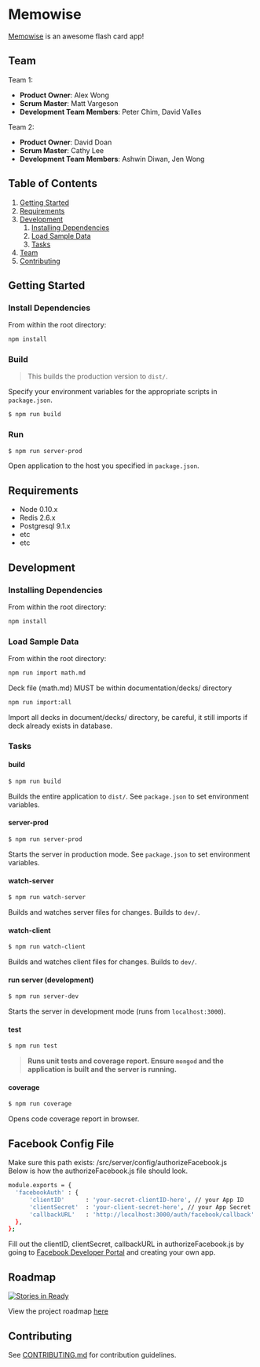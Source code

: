 # Memowise 

[Memowise](http://memowise.xyz/) is an awesome flash card app!

## Team
Team 1:
- __Product Owner__: Alex Wong
- __Scrum Master__: Matt Vargeson
- __Development Team Members__: Peter Chim, David Valles
 
Team 2:
- __Product Owner__: David Doan
- __Scrum Master__: Cathy Lee
- __Development Team Members__: Ashwin Diwan, Jen Wong

## Table of Contents

1. [Getting Started](#Usage)
1. [Requirements](#requirements)
1. [Development](#development)
    1. [Installing Dependencies](#installing-dependencies)
    1. [Load Sample Data](#load-sample-data)
    1. [Tasks](#tasks)
1. [Team](#team)
1. [Contributing](#contributing)

## Getting Started 

### Install Dependencies

From within the root directory:

```sh
npm install
```

### Build
> This builds the production version to `dist/`.

Specify your environment variables for the appropriate scripts in `package.json`.

```sh
$ npm run build
```

### Run

```sh
$ npm run server-prod
```

Open application to the host you specified in `package.json`.


## Requirements

- Node 0.10.x
- Redis 2.6.x
- Postgresql 9.1.x
- etc
- etc

## Development

### Installing Dependencies

From within the root directory:

```sh
npm install
```

### Load Sample Data

From within the root directory:

```sh
npm run import math.md
```

Deck file (math.md) MUST be within documentation/decks/ directory

```sh
npm run import:all
```

Import all decks in document/decks/ directory, be careful, it still imports if deck already exists in database.

### Tasks 

#### build

```sh
$ npm run build
```
Builds the entire application to `dist/`. See `package.json` to set environment variables.

#### server-prod

```sh
$ npm run server-prod
```
Starts the server in production mode. See `package.json` to set environment variables. 

#### watch-server

```sh
$ npm run watch-server 
```
Builds and watches server files for changes. Builds to `dev/`.

#### watch-client

```sh
$ npm run watch-client
```
Builds and watches client files for changes. Builds to `dev/`.

#### run server (development)

```sh
$ npm run server-dev
```
Starts the server in development mode (runs from `localhost:3000`).

#### test

```sh
$ npm run test
```
> **Runs unit tests and coverage report. Ensure `mongod` and the application is built and the server is running.**

#### coverage

```sh
$ npm run coverage
```
Opens code coverage report in browser.

## Facebook Config File
Make sure this path exists: /src/server/config/authorizeFacebook.js</br>
Below is how the authorizeFacebook.js file should look.
```sh
module.exports = {
  'facebookAuth' : {
      'clientID'      : 'your-secret-clientID-here', // your App ID
      'clientSecret'  : 'your-client-secret-here', // your App Secret
      'callbackURL'   : 'http://localhost:3000/auth/facebook/callback'
  },
}; 
```
Fill out the clientID, clientSecret, callbackURL in authorizeFacebook.js by going to <a href="https://developers.facebook.com/">Facebook Developer Portal</a> and creating your own app.

## Roadmap

[![Stories in Ready](https://badge.waffle.io/wonky-mongoose/wonky-mongoose.svg?label=ready&title=Ready)](http://waffle.io/wonky-mongoose/wonky-mongoose)

View the project roadmap [here](https://waffle.io/wonky-mongoose/wonky-mongoose)

## Contributing

See [CONTRIBUTING.md](CONTRIBUTING.md) for contribution guidelines.
